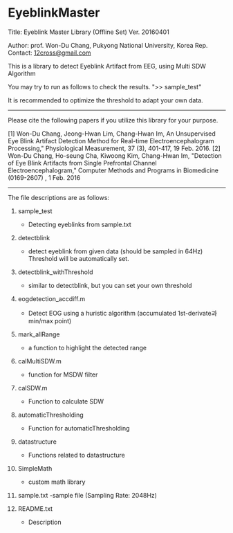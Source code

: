 # EyeblinkMaster

Title: Eyeblink Master Library (Offline Set)
Ver. 20160401

Author:  prof. Won-Du Chang, Pukyong National University, Korea Rep.
Contact: 12cross@gmail.com

This is a library to detect Eyeblink Artifact from EEG, using Multi SDW Algorithm

You may try to run as follows to check the results.
">> sample_test"

It is recommended to optimize the threshold to adapt your own data.

--------------------------------------------------------------------------------------------------------
Please cite the following papers if you utilize this library for your purpose.

[1] Won-Du Chang,  Jeong-Hwan Lim, Chang-Hwan Im, An Unsupervised Eye Blink Artifact Detection Method for Real-time Electroencephalogram Processing," Physiological Measurement, 37 (3), 401-417, 19 Feb. 2016.
[2] Won-Du Chang, Ho-seung Cha, Kiwoong Kim, Chang-Hwan Im, "Detection of Eye Blink Artifacts from Single Prefrontal Channel Electroencephalogram," Computer Methods and Programs in Biomedicine (0169-2607) , 1 Feb. 2016


---------------------------------------------------------------------------------------------------------


The file descriptions are as follows:

1. sample_test
	- Detecting eyeblinks from sample.txt
2. detectblink
	- detect eyeblink from given data (should be sampled in 64Hz) Threshold will be automatically set.
3. detectblink_withThreshold
	- similar to detectblink, but you can set your own threshold
4. eogdetection_accdiff.m
	- Detect EOG using a huristic algorithm (accumulated 1st-derivate과 min/max point)

5. mark_allRange
	- a function to highlight the detected range
6. calMultiSDW.m
	- function for MSDW filter
7. calSDW.m
	- Function to calculate SDW
8. automaticThresholding
	- Function for automaticThresholding
9. datastructure
	- Functions related to datastructure
10. SimpleMath
	- custom math library
11. sample.txt
	-sample file (Sampling Rate: 2048Hz)

12. README.txt
	- Description


